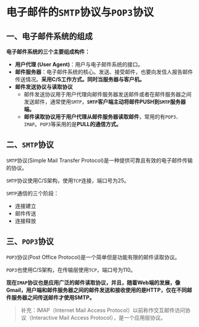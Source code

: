 # 电子邮件的`SMTP`协议与`POP3`协议

## 一、电子邮件系统的组成

**电子邮件系统的三个主要组成构件：**

+ **用户代理 (User Agent)**：用户与电子邮件系统的接口。
+ **邮件服务器**：电子邮件系统的核心。发送、接受邮件，也要向发信人报告邮件传送情况。**采用C/S工作方式。同时当服务器与客户机。**
+ **邮件发送协议与读取协议**
  + 邮件发送协议用于用户代理向邮件服务器发送邮件或者在邮件服务器之间发送邮件，通常使用`SMTP`，**`SMTP`客户端主动将邮件PUSH到`SMTP`服务器端。**
  + **邮件读取协议用于用户代理从邮件服务器读取邮件**，常用的有`POP3，IMAP`。`POP3`等采用的是**PULL的通信方式。**



## 二、`SMTP`协议

`SMTP`协议(Simple Mail Transfer Protocol)是一种提供可靠且有效的电子邮件传输的协议。

`SMTP`协议使用C/S架构，使用`TCP`连接，端口号为25。

`SMTP`通信的三个阶段：

+ 连接建立
+ 邮件传送
+ 连接释放



## 三、`POP3`协议

`POP3`协议(Post Office Protocol)是一个简单但是功能有限的邮件读取协议。

`POP3`也使用C/S架构，在传输层使用`TCP`，端口号为110。

**现在`IMAP`协议也是应用广泛的邮件读取协议，并且，随着Web端的发展，像Gmail，用户端和邮件服务器之间的邮件发送和接收使用的是HTTP，仅在不同邮件服务器之间传送邮件才使用SMTP。**

> 补充：IMAP（Internet Mail Access Protocol）以前称作交互邮件访问协议（Interactive Mail Access Protocol），是一个应用层协议。



